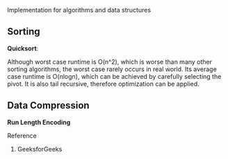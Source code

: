 Implementation for algorithms and data structures

## Sorting

**Quicksort**:

Although worst case runtime is O(n^2), which is worse than many other sorting algorithms, the worst case rarely occurs in real world. Its average case runtime is O(nlogn), which can be achieved by carefully selecting the pivot. It is also tail recursive, therefore optimization can be applied.

## Data Compression

**Run Length Encoding**

Reference
1. GeeksforGeeks
